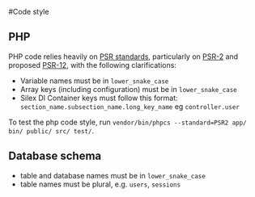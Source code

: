 #Code style
## PHP
PHP code relies heavily on [PSR standards](http://www.php-fig.org/psr/), 
particularly on [PSR-2](http://www.php-fig.org/psr/psr-2/) 
and proposed [PSR-12](https://github.com/php-fig/fig-standards/blob/master/proposed/extended-coding-style-guide.md),
with the following clarifications:
* Variable names must be in `lower_snake_case`
* Array keys (including configuration) must be in `lower_snake_case`
* Silex DI Container keys must follow this format: `section_name.subsection_name.long_key_name` eg `controller.user`

To test the php code style, run `vendor/bin/phpcs --standard=PSR2 app/ bin/ public/ src/ test/`.

## Database schema
* table and database names must be in `lower_snake_case`
* table names must be plural, e.g. `users`, `sessions`
